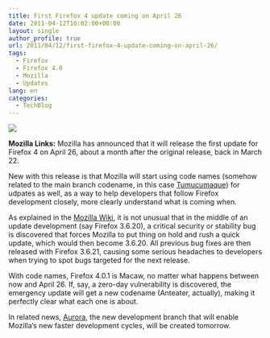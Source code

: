 ```yaml
---
title: First Firefox 4 update coming on April 26
date: 2011-04-12T10:02:00+00:00
layout: single
author_profile: true
url: 2011/04/12/first-firefox-4-update-coming-on-april-26/
tags:
  - Firefox
  - Firefox 4.0
  - Mozilla
  - Updates
lang: en
categories: 
  - TechBlog
---
```

[![](http://1.bp.blogspot.com/-azXL6zjWuSA/TaQb_7TI9xI/AAAAAAAAD04/5AdMYPtYDgA/s200/logo-wordmark-version-vertical-4.png)](http://1.bp.blogspot.com/-azXL6zjWuSA/TaQb_7TI9xI/AAAAAAAAD04/5AdMYPtYDgA/s1600/logo-wordmark-version-vertical-4.png)

**Mozilla Links:** Mozilla has announced that it will release the first update for Firefox 4 on April 26, about a month after the original release, back in March 22.

New with this release is that Mozilla will start using code names (somehow related to the main branch codename, in this case [Tumucumaque](http://mozillalinks.org/wp/2010/11/support-tumucumaque-while-waiting-for-it/)) for udpates as well, as a way to help developers that follow Firefox development closely, more clearly understand what is coming when.

As explained in the [Mozilla Wiki](https://wiki.mozilla.org/Releases/Code_Names), it is not unusual that in the middle of an update development (say Firefox 3.6.20), a critical security or stability bug is discovered that forces Mozilla to put thing on hold and rush a quick update, which would then become 3.6.20. All previous bug fixes are then released with Firefox 3.6.21, causing some serious headaches to developers when trying to spot bugs targeted for the next release.

With code names, Firefox 4.0.1 is Macaw, no matter what happens between now and April 26. If, say, a zero-day vulnerability is discovered, the emergency update will get a new codename (Anteater, actually), making it perfectly clear what each one is about.

In related news, [Aurora](http://mozillalinks.org/wp/2011/04/aurora-mozillas-card-for-faster-firefox-releases/), the new development branch that will enable Mozilla’s new faster development cycles, will be created tomorrow.